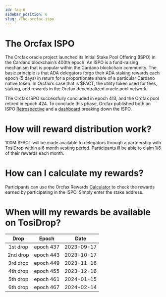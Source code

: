 ```yaml
---
id: faq-6
sidebar_position: 6
slug: /The-orcfax-ispo
---
```


# The Orcfax ISPO
The Orcfax oracle project launched its Initial Stake Pool Offering (ISPO) in the
Cardano blockchain’s 400th epoch. An ISPO is a fund-raising mechanism that is
popular within the Cardano blockchain community. The basic principle is that ADA
delegators forgo their ADA staking rewards each epoch (5 days) in return for a
proportionate share of a particular Cardano native token. In Orcfax’s case that
is $FACT, the utility token used for fees, staking, and rewards in the Orcfax
decentralized oracle pool network.

The Orcfax ISPO successfully concluded in epoch 413, and the Orcfax pool retired
in epoch 424. To conclude this phase, Orcfax published both an ISPO
[Retrospective](/img/2023-07-07--Orcfax-ISPO-reflection.pdf) and a
[dashboard](https://public.tableau.com/app/profile/christian.koch3382/viz/OrcfaxISPO--Vis/OrcfaxISPOBreakdown) breaking down the ISPO.

# How will reward distribution work?
100M $FACT will be made available to delegators through a partnership with
TosiDrop within a 6 month vesting period. Participants ill be able to claim 1/6
of their rewards each month.

# How can I calculate my rewards?
Participants can use the Orcfax Rewards [Calculator](https://rewards.orcfax.io/)
to check the rewards earned by participating in the ISPO. Simply enter the stake
address.

# When will my rewards be available on TosiDrop?
| Drop | Epoch | Date |
|     :---:    |     :---:     |     :---:      |
| 1st drop     | epoch 437     | 2023-09-17     |
| 2nd drop     | epoch 443     | 2023-10-17     |
| 3rd drop     | epoch 449     | 2023-11-16     |
| 4th drop     | epoch 455     | 2023-12-16     |
| 5th drop     | epoch 461     | 2024-01-15     |
| 6th drop     | epoch 467     | 2024-02-14     |
